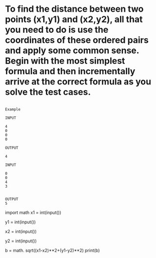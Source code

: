 # To find the distance between two points (x1,y1) and (x2,y2), all that you need to do is use the coordinates of these ordered pairs and apply some common sense. Begin with the most simplest formula and then incrementally arrive at the correct formula as you solve the test cases.

```

Example 

INPUT 

4
0
0
0

OUTPUT

4

INPUT 

0
0
4
3


OUTPUT
5

```


import math
x1 = int(input())  

y1 = int(input())  

x2 = int(input())

y2 = int(input())

b = math. sqrt((x1-x2)**2+(y1-y2)**2)
print(b)
